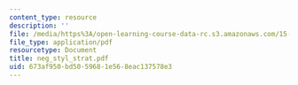 ```yaml
---
content_type: resource
description: ''
file: /media/https%3A/open-learning-course-data-rc.s3.amazonaws.com/15-667-negotiation-and-conflict-management-spring-2001/673af950bd5059681e568eac137578e3_neg_styl_strat.pdf
file_type: application/pdf
resourcetype: Document
title: neg_styl_strat.pdf
uid: 673af950-bd50-5968-1e56-8eac137578e3
---
```

